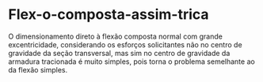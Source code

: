 # Flex-o-composta-assim-trica
O dimensionamento direto à flexão composta normal com grande  excentricidade, considerando os esforços solicitantes não no centro de gravidade da  seção transversal, mas sim no centro de gravidade da armadura tracionada é muito  simples, pois torna o problema semelhante ao da flexão simples.
